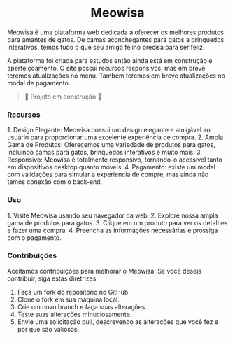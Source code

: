 <h1 align="center"> Meowisa </h1>

<p>
Meowisa é uma plataforma web dedicada a oferecer os melhores produtos para amantes de gatos. De camas aconchegantes para gatos a brinquedos interativos, temos tudo o que seu amigo felino precisa para ser feliz. 

A plataforma foi criada para estudos então ainda está em construção e aperfeiçoamento. O site possui recursos responsivos, mas em breve teremos atualizações no menu. Também teremos em breve atualizações no modal de pagamento.
</p>

> :construction: Projeto em construção :construction:

<h3> Recursos </h3>
<p> 
1. Design Elegante: Meowisa possui um design elegante e amigável ao usuário para proporcionar uma excelente experiência de compra.
2. Ampla Gama de Produtos: Oferecemos uma variedade de produtos para gatos, incluindo camas para gatos, brinquedos interativos e muito mais.
3. Responsivo: Meowisa é totalmente responsivo, tornando-o acessível tanto em dispositivos desktop quanto móveis.
4. Pagamento: existe um modal com validações para simular a experiencia de compre, mas ainda não temos conexão com o back-end.
</p>

<h3>Uso</h3>

<p>
1. Visite Meowisa usando seu navegador da web.
2. Explore nossa ampla gama de produtos para gatos.
3. Clique em um produto para ver os detalhes e fazer uma compra.
4. Preencha as informações necessárias e prossiga com o pagamento.
</p>

<h3>Contribuições</h3>

<p>
Aceitamos contribuições para melhorar o Meowisa. Se você deseja contribuir, siga estas diretrizes:

1. Faça um fork do repositório no GitHub.
2. Clone o fork em sua máquina local.
3. Crie um novo branch e faça suas alterações.
4. Teste suas alterações minuciosamente.
5. Envie uma solicitação pull, descrevendo as alterações que você fez e por que são valiosas.
</p>
